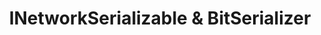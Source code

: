 ---
id: inetworkserializable-bitserializer
title: INetworkSerializable & BitSerializer
sidebar_label: INetworkSerializable & BitSerializer
---